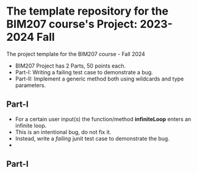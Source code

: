 # The template repository for the BIM207 course's Project:  2023-2024 Fall
The project template  for the BIM207 course - Fall 2024


* BIM207 Project has 2 Parts, 50 points each.
* Part-I: Writing a failing test case to demonstrate a bug.
* Part-II: Implement a generic method both using wildcards and type parameters.


## Part-I
* For a certain user input(s) the function/method **infiniteLoop** enters an infinite loop.
* This is an intentional bug, do not fix it.
* Instead, write a *failing* junit test case to demonstrate the bug.
* 
## Part-I